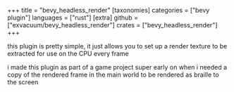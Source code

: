 +++
title = "bevy_headless_render"
[taxonomies]
categories = ["bevy plugin"]
languages = ["rust"]
[extra]
github = ["exvacuum/bevy_headless_render"]
crates = ["bevy_headless_render"]
+++

this plugin is pretty simple, it just allows you to set up a render texture to be extracted for use on the CPU every frame

i made this plugin as part of a game project super early on when i needed a copy of the rendered frame in the main world to be rendered as braille to the screen
